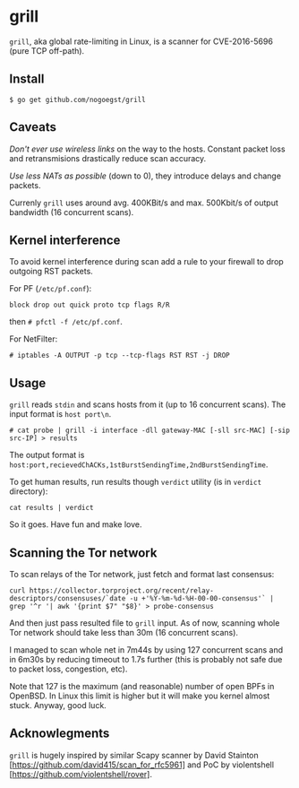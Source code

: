 grill
=====

`grill`, aka global rate-limiting in Linux, is a scanner for
CVE-2016-5696 (pure TCP off-path).

Install
-------
```
$ go get github.com/nogoegst/grill
```

Caveats
-------
*Don't ever use wireless links* on the way to the hosts. Constant packet loss and retransmisions drastically reduce scan accuracy.

*Use less NATs as possible* (down to 0), they introduce delays and change packets.

Currenly `grill` uses around avg. 400KBit/s and max. 500Kbit/s of output bandwidth (16 concurrent scans).

Kernel interference
-------------------
To avoid kernel interference during scan add a rule to your firewall to drop outgoing RST packets.

For PF (`/etc/pf.conf`):
```
block drop out quick proto tcp flags R/R
```
then `# pfctl -f /etc/pf.conf`.

For NetFilter:
```
# iptables -A OUTPUT -p tcp --tcp-flags RST RST -j DROP
```

Usage
-----
`grill` reads `stdin` and scans hosts from it (up to 16 concurrent scans). The input format is `host port\n`.

```
# cat probe | grill -i interface -dll gateway-MAC [-sll src-MAC] [-sip src-IP] > results 
```

The output format is `host:port,recievedChACKs,1stBurstSendingTime,2ndBurstSendingTime`.

To get human results, run results though `verdict` utility (is in `verdict` directory):
```
cat results | verdict
```

So it goes. Have fun and make love.


Scanning the Tor network
------------------------
To scan relays of the Tor network, just fetch and format last consensus:
```
curl https://collector.torproject.org/recent/relay-descriptors/consensuses/`date -u +'%Y-%m-%d-%H-00-00-consensus'` | grep '^r '| awk '{print $7" "$8}' > probe-consensus
```

And then just pass resulted file to `grill` input.
As of now, scanning whole Tor network should take less than 30m (16 concurrent scans).

I managed to scan whole net in 7m44s by using 127 concurrent scans and in 6m30s by reducing timeout to 1.7s further (this is probably not safe due to packet loss, congestion, etc).

Note that 127 is the maximum (and reasonable) number of open BPFs in OpenBSD. In Linux this limit is higher but it will make you kernel almost stuck. Anyway, good luck.

Acknowlegments
-------------
`grill` is hugely inspired by similar Scapy scanner by David Stainton [https://github.com/david415/scan_for_rfc5961]
and PoC by violentshell [https://github.com/violentshell/rover].

